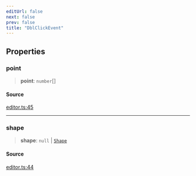 ```yaml
---
editUrl: false
next: false
prev: false
title: "DblClickEvent"
---
```


## Properties

### point

> **point**: `number`[]

#### Source

[editor.ts:45](https://github.com/dgmjs/dgmjs/blob/main/packages/core/src/editor.ts#L45)

***

### shape

> **shape**: `null` \| [`Shape`](/api-core/classes/shape/)

#### Source

[editor.ts:44](https://github.com/dgmjs/dgmjs/blob/main/packages/core/src/editor.ts#L44)
